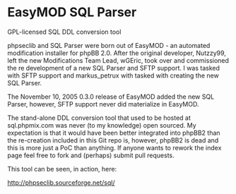 # EasyMOD SQL Parser

GPL-licensed SQL DDL conversion tool

phpseclib and SQL Parser were born out of EasyMOD - an automated modification installer for phpBB 2.0. After the original developer, Nutzzy99, left the new Modifications Team Lead, wGEric, took over and commissioned the re development of a new SQL Parser and SFTP support. I was tasked with SFTP support and markus_petrux with tasked with creating the new SQL Parser. 

The November 10, 2005 0.3.0 release of EasyMOD added the new SQL Parser, however, SFTP support never did materialize in EasyMOD. 

The stand-alone DDL conversion tool that used to be hosted at sql.phpmix.com was never (to my knowledge) open sourced. My expectation is that it would have been better integrated into phpBB2 than the re-creation included in this Git repo is, however, phpBB2 is dead and this is more just a PoC than anything. If anyone wants to rework the index page feel free to fork and (perhaps) submit pull requests.

This tool can be seen, in action, here:

http://phpseclib.sourceforge.net/sql/